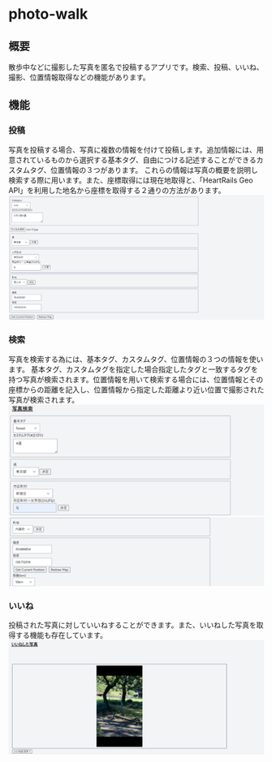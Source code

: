 # photo-walk

## 概要
散歩中などに撮影した写真を匿名で投稿するアプリです。検索、投稿、いいね、撮影、位置情報取得などの機能があります。

## 機能
### 投稿
写真を投稿する場合、写真に複数の情報を付けて投稿します。追加情報には、用意されているものから選択する基本タグ、自由につける記述することができるカスタムタグ、位置情報の３つがあります。
これらの情報は写真の概要を説明し検索する際に用います。また、座標取得には現在地取得と、「HeartRails Geo API」を利用した地名から座標を取得する２通りの方法があります。
![投稿機能2](./create_photo2.png)


### 検索
写真を検索する為には、基本タグ、カスタムタグ、位置情報の３つの情報を使います。
基本タグ、カスタムタグを指定した場合指定したタグと一致するタグを持つ写真が検索されます。位置情報を用いて検索する場合には、位置情報とその座標からの距離を記入し、位置情報から指定した距離より近い位置で撮影された写真が検索されます。
![検索機能1](./search_photo1.png)
![検索機能2](./search_photo2.png)

### いいね
投稿された写真に対していいねすることができます。また、いいねした写真を取得する機能も存在しています。
![いいね機能](./like_photos.png)
